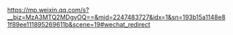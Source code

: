 <https://mp.weixin.qq.com/s?__biz=MzA3MTQ2MDgyOQ==&mid=2247483727&idx=1&sn=193b15a1148e81f89ee111895269611b&scene=19#wechat_redirect>